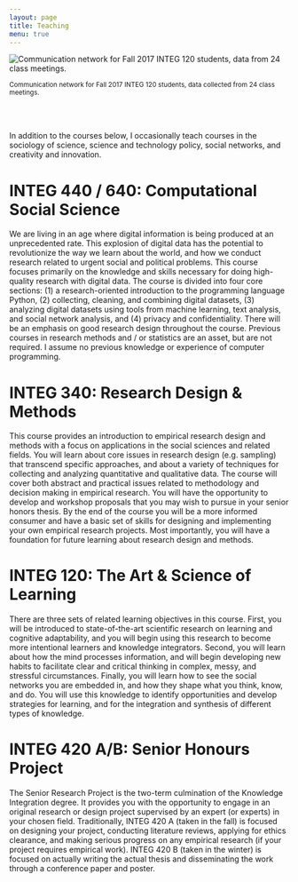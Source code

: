 ```yaml
---
layout: page
title: Teaching
menu: true
---
```


<img src="http://www.johnmclevey.com/assets/img/class_net_for_site.png" alt="Communication network for Fall 2017 INTEG 120 students, data from 24 class meetings.">
<br>
<p><small>Communication network for Fall 2017 INTEG 120 students, data collected from 24 class meetings.</small></p>
<br><br>

In addition to the courses below, I occasionally teach courses in the sociology of science, science and technology policy, social networks, and creativity and innovation.

# INTEG 440 / 640: Computational Social Science

We are living in an age where digital information is being produced at an unprecedented rate. This explosion of digital data has the potential to revolutionize the way we learn about the world, and how we conduct research related to urgent social and political problems. This course focuses primarily on the knowledge and skills necessary for doing high-quality research with digital data. The course is divided into four core sections: (1) a research-oriented introduction to the programming language Python, (2) collecting, cleaning, and combining digital datasets, (3) analyzing digital datasets using tools from machine learning, text analysis, and social network analysis, and (4) privacy and confidentiality. There will be an emphasis on good research design throughout the course. Previous courses in research methods and / or statistics are an asset, but are not required. I assume no previous knowledge or experience of computer programming.

<!-- [Course Syllabus](/440/) -->

# INTEG 340: Research Design & Methods

This course provides an introduction to empirical research design and methods with a focus on applications in the social sciences and related fields. You will learn about core issues in research design (e.g. sampling) that transcend specific approaches, and about a variety of techniques for collecting and analyzing quantitative and qualitative data. The course will cover both abstract and practical issues related to methodology and decision making in empirical research. You will have the opportunity to develop and workshop proposals that you may wish to pursue in your senior honors thesis. By the end of the course you will be a more informed consumer and have a basic set of skills for designing and implementing your own empirical research projects. Most importantly, you will have a foundation for future learning about research design and methods.

<!-- [Course Syllabus](/340/) -->

# INTEG 120: The Art & Science of Learning

There are three sets of related learning objectives in this course. First, you will be introduced to state-of-the-art scientific research on learning and cognitive adaptability, and you will begin using this research to become more intentional learners and knowledge integrators. Second, you will learn about how the mind processes information, and will begin developing new habits to facilitate clear and critical thinking in complex, messy, and stressful circumstances. Finally, you will learn how to see the social networks you are embedded in, and how they shape what you think, know, and do. You will use this knowledge to identify opportunities and develop strategies for learning, and for the integration and synthesis of different types of knowledge.

# INTEG 420 A/B: Senior Honours Project

The Senior Research Project is the two-term culmination of the Knowledge Integration degree. It provides you with the opportunity to engage in an original research or design project supervised by an expert (or experts) in your chosen field. Traditionally, INTEG 420 A (taken in the fall) is focused on designing your project, conducting literature reviews, applying for ethics clearance, and making serious progress on any empirical research (if your project requires empirical work). INTEG 420 B (taken in the winter) is focused on actually writing the actual thesis and disseminating the work through a conference paper and poster.
